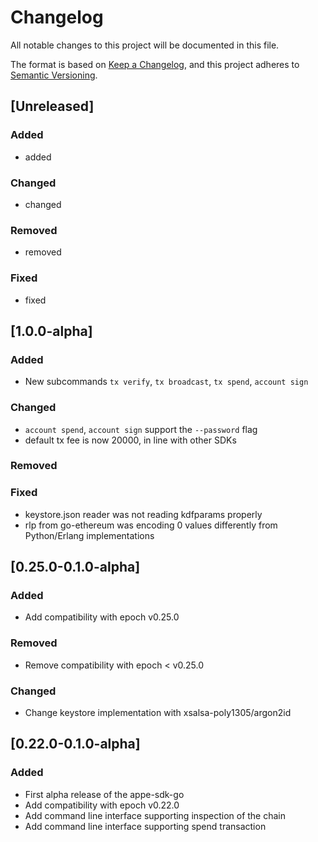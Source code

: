 # Changelog
All notable changes to this project will be documented in this file.

The format is based on [Keep a Changelog](https://keepachangelog.com/en/1.0.0/),
and this project adheres to [Semantic Versioning](https://semver.org/spec/v2.0.0.html).

## [Unreleased]

### Added

- added 

### Changed

- changed

### Removed

- removed

### Fixed

- fixed

## [1.0.0-alpha]

### Added

- New subcommands `tx verify`, `tx broadcast`, `tx spend`, `account sign`

### Changed

- `account spend`, `account sign` support the `--password` flag
- default tx fee is now 20000, in line with other SDKs

### Removed


### Fixed

- keystore.json reader was not reading kdfparams properly
- rlp from go-ethereum was encoding 0 values differently from Python/Erlang implementations


## [0.25.0-0.1.0-alpha]

### Added

- Add compatibility with epoch v0.25.0

### Removed

- Remove compatibility with epoch < v0.25.0

### Changed 

- Change keystore implementation with xsalsa-poly1305/argon2id


## [0.22.0-0.1.0-alpha]

### Added

- First alpha release of the appe-sdk-go
- Add compatibility with epoch v0.22.0
- Add command line interface supporting inspection of the chain 
- Add command line interface supporting spend transaction 
